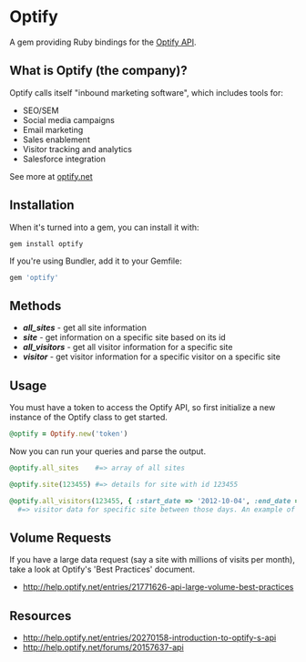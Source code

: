 # Optify

A gem providing Ruby bindings for the [Optify API](http://help.optify.net/forums/20157637-api).

## What is Optify (the company)?

Optify calls itself "inbound marketing software", which includes tools for:

* SEO/SEM
* Social media campaigns
* Email marketing
* Sales enablement
* Visitor tracking and analytics
* Salesforce integration 

See more at [optify.net](http://optify.net)

## Installation

When it's turned into a gem, you can install it with:

    gem install optify

If you're using Bundler, add it to your Gemfile:

```ruby
gem 'optify'
```

## Methods

* _**all_sites**_ - get all site information
* _**site**_ - get information on a specific site based on its id
* _**all_visitors**_ - get all visitor information for a specific site
* _**visitor**_ - get visitor information for a specific visitor on a specific site

## Usage

You must have a token to access the Optify API, so first initialize a new instance of the Optify class to get started.

```ruby
@optify = Optify.new('token')
```

Now you can run your queries and parse the output.

```ruby
@optify.all_sites    #=> array of all sites

@optify.site(123455) #=> details for site with id 123455

@optify.all_visitors(123455, { :start_date => '2012-10-04', :end_date => '2012-10-14' })
  #=> visitor data for specific site between those days. An example of how to use the options hash.
```

## Volume Requests

If you have a large data request (say a site with millions of visits per month), take a look at Optify's 'Best Practices' document.

* http://help.optify.net/entries/21771626-api-large-volume-best-practices

## Resources
* http://help.optify.net/entries/20270158-introduction-to-optify-s-api
* http://help.optify.net/forums/20157637-api

